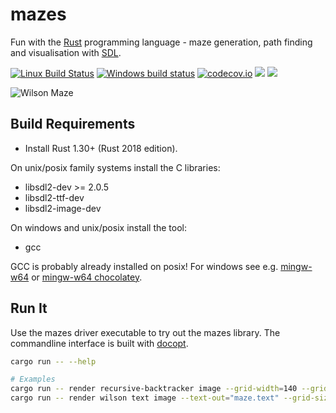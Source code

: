 # mazes

Fun with the [Rust](https://www.rust-lang.org/) programming language - maze generation, path finding and visualisation with [SDL](https://www.libsdl.org/).

[![Linux Build Status](https://travis-ci.org/enerqi/mazes.svg?branch=master)](https://travis-ci.org/enerqi/mazes)
[![Windows build status](https://ci.appveyor.com/api/projects/status/g1ufpjs67cf5ohcn/branch/master?svg=true)](https://ci.appveyor.com/project/enerqi/mazes/branch/master)
[![codecov.io](http://codecov.io/github/enerqi/mazes/coverage.svg?branch=master)](http://codecov.io/gh/enerqi/mazes?branch=master)
[![](https://img.shields.io/badge/License-Apache2-green.svg)](https://github.com/enerqi/mazes/blob/master/LICENSE-APACHE)
[![](https://img.shields.io/badge/License-MIT-green.svg)](https://github.com/enerqi/mazes/blob/master/LICENSE-MIT)

![Wilson Maze](https://sublime.is/demo/mazes/wilson-maze.png)

## Build Requirements

- Install Rust 1.30+ (Rust 2018 edition).

On unix/posix family systems install the C libraries:

- libsdl2-dev  >= 2.0.5
- libsdl2-ttf-dev
- libsdl2-image-dev

On windows and unix/posix install the tool:

- gcc

GCC is probably already installed on posix! For windows see e.g. [mingw-w64](http://mingw-w64.org/doku.php) or [mingw-w64 chocolatey](https://chocolatey.org/packages/mingw).

## Run It

Use the mazes driver executable to try out the mazes library. The commandline interface is built with [docopt](http://docopt.org/).

```bash
cargo run -- --help

# Examples
cargo run -- render recursive-backtracker image --grid-width=140 --grid-height=80 --mark-start-end --colour-distances --show-path
cargo run -- render wilson text image --text-out="maze.text" --grid-size=40
```

